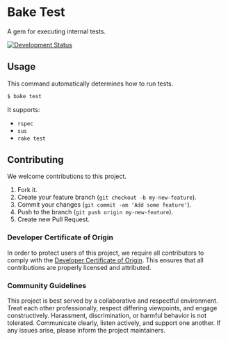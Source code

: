 # Bake Test

A gem for executing internal tests.

[![Development Status](https://github.com/ioquatix/bake-test/workflows/Test/badge.svg)](https://github.com/ioquatix/bake-test/actions?workflow=Test)

## Usage

This command automatically determines how to run tests.

``` bash
$ bake test
```

It supports:

  - `rspec`
  - `sus`
  - `rake test`

## Contributing

We welcome contributions to this project.

1.  Fork it.
2.  Create your feature branch (`git checkout -b my-new-feature`).
3.  Commit your changes (`git commit -am 'Add some feature'`).
4.  Push to the branch (`git push origin my-new-feature`).
5.  Create new Pull Request.

### Developer Certificate of Origin

In order to protect users of this project, we require all contributors to comply with the [Developer Certificate of Origin](https://developercertificate.org/). This ensures that all contributions are properly licensed and attributed.

### Community Guidelines

This project is best served by a collaborative and respectful environment. Treat each other professionally, respect differing viewpoints, and engage constructively. Harassment, discrimination, or harmful behavior is not tolerated. Communicate clearly, listen actively, and support one another. If any issues arise, please inform the project maintainers.
